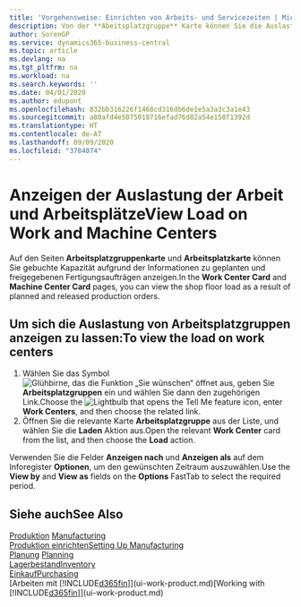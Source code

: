 ```yaml
---
title: 'Vorgehensweise: Einrichten von Arbeits- und Servicezeiten | Microsoft Docs'
description: Von der **Abeitsplatzgruppe** Karte können Sie die Auslastung der Arbeitsplatzgruppen aufgrund der freigegebenen Fertigungsaufträgen anzeigen.
author: SorenGP
ms.service: dynamics365-business-central
ms.topic: article
ms.devlang: na
ms.tgt_pltfrm: na
ms.workload: na
ms.search.keywords: ''
ms.date: 04/01/2020
ms.author: edupont
ms.openlocfilehash: 832bb316226f1468cd316db6de1e5a3a3c3a1e43
ms.sourcegitcommit: a80afd4e5075018716efad76d82a54e158f1392d
ms.translationtype: HT
ms.contentlocale: de-AT
ms.lasthandoff: 09/09/2020
ms.locfileid: "3784074"
---
```

# <a name="view-load-on-work-and-machine-centers"></a><span data-ttu-id="d60e6-103">Anzeigen der Auslastung der Arbeit und Arbeitsplätze</span><span class="sxs-lookup"><span data-stu-id="d60e6-103">View Load on Work and Machine Centers</span></span>
<span data-ttu-id="d60e6-104">Auf den Seiten **Arbeitsplatzgruppenkarte** und **Arbeitsplatzkarte** können Sie gebuchte Kapazität aufgrund der Informationen zu geplanten und freigegebenen Fertigungsaufträgen anzeigen.</span><span class="sxs-lookup"><span data-stu-id="d60e6-104">In the **Work Center Card** and **Machine Center Card** pages, you can view the shop floor load as a result of planned and released production orders.</span></span>    

## <a name="to-view-the-load-on-work-centers"></a><span data-ttu-id="d60e6-105">Um sich die Auslastung von Arbeitsplatzgruppen anzeigen zu lassen:</span><span class="sxs-lookup"><span data-stu-id="d60e6-105">To view the load on work centers</span></span>  
1.  <span data-ttu-id="d60e6-106">Wählen Sie das Symbol ![Glühbirne, das die Funktion „Sie wünschen“ öffnet](media/ui-search/search_small.png "Tell Me-Funktion") aus, geben Sie **Arbeitsplatzgruppen** ein und wählen Sie dann den zugehörigen Link.</span><span class="sxs-lookup"><span data-stu-id="d60e6-106">Choose the ![Lightbulb that opens the Tell Me feature](media/ui-search/search_small.png "Tell me what you want to do") icon, enter **Work Centers**, and then choose the related link.</span></span>  
2.  <span data-ttu-id="d60e6-107">Öffnen Sie die relevante Karte **Arbeitsplatzgruppe** aus der Liste, und wählen Sie die **Laden** Aktion aus.</span><span class="sxs-lookup"><span data-stu-id="d60e6-107">Open the relevant **Work Center** card from the list, and then choose the **Load** action.</span></span>  

<span data-ttu-id="d60e6-108">Verwenden Sie die Felder **Anzeigen nach** und **Anzeigen als** auf dem Inforegister **Optionen**, um den gewünschten Zeitraum auszuwählen.</span><span class="sxs-lookup"><span data-stu-id="d60e6-108">Use the **View by** and **View as** fields on the **Options** FastTab to select the required period.</span></span>  

## <a name="see-also"></a><span data-ttu-id="d60e6-109">Siehe auch</span><span class="sxs-lookup"><span data-stu-id="d60e6-109">See Also</span></span>  
<span data-ttu-id="d60e6-110">[Produktion](production-manage-manufacturing.md)  </span><span class="sxs-lookup"><span data-stu-id="d60e6-110">[Manufacturing](production-manage-manufacturing.md)  </span></span>  
[<span data-ttu-id="d60e6-111">Produktion einrichten</span><span class="sxs-lookup"><span data-stu-id="d60e6-111">Setting Up Manufacturing</span></span>](production-configure-production-processes.md)  
<span data-ttu-id="d60e6-112">[Planung](production-planning.md)    </span><span class="sxs-lookup"><span data-stu-id="d60e6-112">[Planning](production-planning.md)    </span></span>  
[<span data-ttu-id="d60e6-113">Lagerbestand</span><span class="sxs-lookup"><span data-stu-id="d60e6-113">Inventory</span></span>](inventory-manage-inventory.md)  
[<span data-ttu-id="d60e6-114">Einkauf</span><span class="sxs-lookup"><span data-stu-id="d60e6-114">Purchasing</span></span>](purchasing-manage-purchasing.md)  
<span data-ttu-id="d60e6-115">[Arbeiten mit [!INCLUDE[d365fin](includes/d365fin_md.md)]](ui-work-product.md)</span><span class="sxs-lookup"><span data-stu-id="d60e6-115">[Working with [!INCLUDE[d365fin](includes/d365fin_md.md)]](ui-work-product.md)</span></span>
